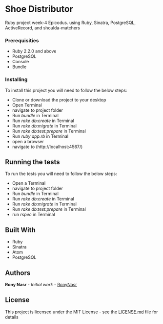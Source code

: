 # Shoe Distributor
Ruby project week-4 Epicodus. using Ruby, Sinatra, PostgreSQL, ActiveRecord, and shoulda-matchers

### Prerequisities

* Ruby 2.2.0 and above
* PostgreSQL
* Console
* Bundle

### Installing

To install this project you will need to follow the below steps:

* Clone or download the project to your desktop
* Open Terminal
* navigate to project folder
* Run _bundle_ in Terminal
* Run _rake db:create_ in Terminal
* Run _rake db:migrate_ in Terminal
* Run _rake db:test:prepare_ in Terminal
* Run _ruby app.rb_ in Terminal
* open a browser
* navigate to (http://localhost:4567/)

## Running the tests

To run the tests you will need to follow the below steps:

* Open a Terminal
* navigate to project folder
* Run _bundle_ in Terminal
* Run _rake db:create_ in Terminal
* Run _rake db:migrate_ in Terminal
* Run _rake db:test:prepare_ in Terminal
* run _rspec_ in Terminal

## Built With

* Ruby
* Sinatra
* Atom
* PostgreSQL

## Authors

**Rony Nasr** - *Initial work* - [RonyNasr](https://github.com/RonyNasr)

## License

This project is licensed under the MIT License - see the [LICENSE.md](LICENSE.md) file for details
